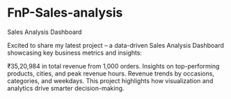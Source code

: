 # FnP-Sales-analysis

 Sales Analysis Dashboard

Excited to share my latest project – a data-driven Sales Analysis Dashboard showcasing key business metrics and insights:

₹35,20,984 in total revenue from 1,000 orders.
Insights on top-performing products, cities, and peak revenue hours.
Revenue trends by occasions, categories, and weekdays.
This project highlights how visualization and analytics drive smarter decision-making.
